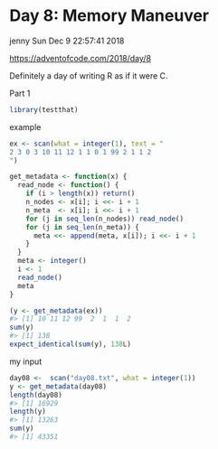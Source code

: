 Day 8: Memory Maneuver
================
jenny
Sun Dec 9 22:57:41 2018

<https://adventofcode.com/2018/day/8>

Definitely a day of writing R as if it were C.

Part 1

``` r
library(testthat)
```

example

``` r
ex <- scan(what = integer(1), text = "
2 3 0 3 10 11 12 1 1 0 1 99 2 1 1 2
")

get_metadata <- function(x) {
  read_node <- function() {
    if (i > length(x)) return()
    n_nodes <- x[i]; i <<- i + 1
    n_meta  <- x[i]; i <<- i + 1
    for (j in seq_len(n_nodes)) read_node()
    for (j in seq_len(n_meta)) {
      meta <<- append(meta, x[i]); i <<- i + 1
    }
  }
  meta <- integer()
  i <- 1
  read_node()
  meta
}

(y <- get_metadata(ex))
#> [1] 10 11 12 99  2  1  1  2
sum(y)
#> [1] 138
expect_identical(sum(y), 138L)
```

my input

``` r
day08 <-  scan("day08.txt", what = integer(1))
y <- get_metadata(day08)
length(day08)
#> [1] 16929
length(y)
#> [1] 13263
sum(y)
#> [1] 43351
```
